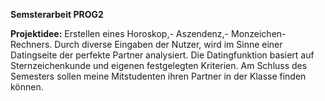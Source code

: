 **Semsterarbeit PROG2**

**Projektidee:** Erstellen eines Horoskop,- Aszendenz,- Monzeichen-Rechners. Durch  diverse Eingaben der Nutzer, wird im Sinne einer Datingseite der perfekte Partner analysiert. Die Datingfunktion basiert auf Sternzeichenkunde und eigenen festgelegten Kriterien. Am Schluss des Semesters sollen meine Mitstudenten ihren Partner in der Klasse finden können. 